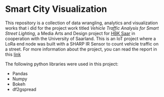 # Smart City Visualization
 This repository is a collection of data wrangling, analytics and visualization works that i did for the project work titled *Vehicle Traffic Analysis for Smart Street Lighting*, a Media Arts and Design project for [HBK Saar](http://www.xmlab.org/projects/projektbeschreibung/article/smart-city-visualization/) in cooperation with the University of Saarland. This is an IoT project where a LoRa end node was built with a SHARP IR Sensor to count vehicle traffic on a street. For more information about the project, you can read the report in this [link](https://docs.google.com/document/d/1f6SgQQcrdre6vLAy5mqAhKlN1bKm9DKNPymREnfFsAk/edit?usp=sharing)
 
 The following python libraries were used in this project:
 * Pandas
 * Numpy
 * Bokeh
 * df2gspread 